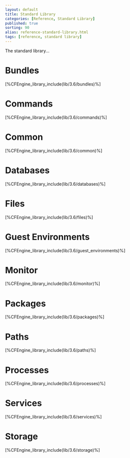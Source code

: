 ```yaml
---
layout: default
title: Standard Library
categories: [Reference, Standard Library]
published: true
sorting: 90
alias: reference-standard-library.html
tags: [reference, standard library]
---
```


The standard library...

# Bundles

[%CFEngine_library_include(lib/3.6/bundles)%]

# Commands

[%CFEngine_library_include(lib/3.6/commands)%]

# Common

[%CFEngine_library_include(lib/3.6/common)%]

# Databases

[%CFEngine_library_include(lib/3.6/databases)%]

# Files

[%CFEngine_library_include(lib/3.6/files)%]

# Guest Environments

[%CFEngine_library_include(lib/3.6/guest_environments)%]

# Monitor

[%CFEngine_library_include(lib/3.6/monitor)%]

# Packages

[%CFEngine_library_include(lib/3.6/packages)%]

# Paths

[%CFEngine_library_include(lib/3.6/paths)%]

# Processes

[%CFEngine_library_include(lib/3.6/processes)%]

# Services

[%CFEngine_library_include(lib/3.6/services)%]

# Storage

[%CFEngine_library_include(lib/3.6/storage)%]

